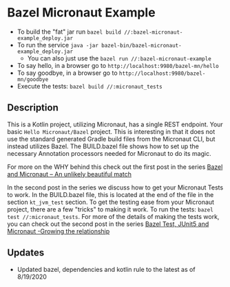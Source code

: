 # Bazel Micronaut Example
- To build the "fat" jar run `bazel build //:bazel-micronaut-example_deploy.jar`
- To run the service `java -jar bazel-bin/bazel-micronaut-example_deploy.jar`
    - You can also just use the `bazel run //:bazel-micronaut-example`
- To say hello, in a browser go to `http://localhost:9980/bazel-mn/hello`
- To say goodbye, in a browser go to `http://localhost:9980/bazel-mn/goodbye`
- Execute the tests: `bazel build //:micronaut_tests`

## Description
This is a Kotlin project, utilizing Micronaut, has a single REST endpoint. Your basic `Hello Micronaut/Bazel` project.
This is interesting in that it does not use the standard generated Gradle build files from the Micronaut CLI, but instead utilizes
Bazel. The BUILD.bazel file shows how to set up the necessary Annotation processors needed for Micronaut to do its magic.

For more on the WHY behind this check out the first post in the series 
[Bazel and Micronaut – An unlikely beautiful match](http://sumglobal.com/2020/03/10/bazel-and-micronaut)

In the second post in the series we discuss how to get your Micronaut Tests to work. In the BUILD.bazel file, this is located at the
end of the file in the section `kt_jvm_test` section. To get the testing ease from your Micronaut project, there are a few "tricks" to
making it work. To run the tests: `bazel test //:micronaut_tests`. For more of the details of making the tests work, you can check out the second post in the series [Bazel Test, JUnit5 and Micronaut -Growing the relationship](https://sumglobal.com/2020/04/15/bazel-test-with-micronaut/)

## Updates
- Updated bazel, dependencies and kotlin rule to the latest as of 8/19/2020